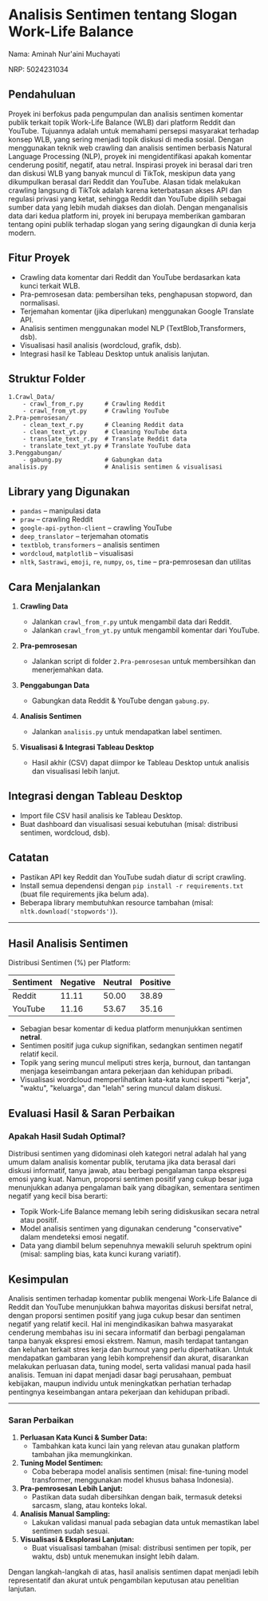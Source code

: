 
# Analisis Sentimen tentang Slogan Work-Life Balance

Nama: Aminah Nur'aini Muchayati  

NRP: 5024231034

## Pendahuluan

Proyek ini berfokus pada pengumpulan dan analisis sentimen komentar publik terkait topik Work-Life Balance (WLB) dari platform Reddit dan YouTube. Tujuannya adalah untuk memahami persepsi masyarakat terhadap konsep WLB, yang sering menjadi topik diskusi di media sosial. Dengan menggunakan teknik web crawling dan analisis sentimen berbasis Natural Language Processing (NLP), proyek ini mengidentifikasi apakah komentar cenderung positif, negatif, atau netral. Inspirasi proyek ini berasal dari tren dan diskusi WLB yang banyak muncul di TikTok, meskipun data yang dikumpulkan berasal dari Reddit dan YouTube. Alasan tidak melakukan crawling langsung di TikTok adalah karena keterbatasan akses API dan regulasi privasi yang ketat, sehingga Reddit dan YouTube dipilih sebagai sumber data yang lebih mudah diakses dan diolah. Dengan menganalisis data dari kedua platform ini, proyek ini berupaya memberikan gambaran tentang opini publik terhadap slogan yang sering digaungkan di dunia kerja modern.

## Fitur Proyek

- Crawling data komentar dari Reddit dan YouTube berdasarkan kata kunci terkait WLB.
- Pra-pemrosesan data: pembersihan teks, penghapusan stopword, dan normalisasi.
- Terjemahan komentar (jika diperlukan) menggunakan Google Translate API.
- Analisis sentimen menggunakan model NLP (TextBlob,Transformers, dsb).
- Visualisasi hasil analisis (wordcloud, grafik, dsb).
- Integrasi hasil ke Tableau Desktop untuk analisis lanjutan.

## Struktur Folder

```
1.Crawl_Data/
    - crawl_from_r.py      # Crawling Reddit
    - crawl_from_yt.py     # Crawling YouTube
2.Pra-pemrosesan/
    - clean_text_r.py      # Cleaning Reddit data
    - clean_text_yt.py     # Cleaning YouTube data
    - translate_text_r.py  # Translate Reddit data
    - translate_text_yt.py # Translate YouTube data
3.Penggabungan/
    - gabung.py            # Gabungkan data
analisis.py                # Analisis sentimen & visualisasi

```

## Library yang Digunakan

- `pandas` – manipulasi data
- `praw` – crawling Reddit
- `google-api-python-client` – crawling YouTube
- `deep_translator` – terjemahan otomatis
- `textblob`, `transformers` – analisis sentimen
- `wordcloud`, `matplotlib` – visualisasi
- `nltk`, `Sastrawi`, `emoji`, `re`, `numpy`, `os`, `time` – pra-pemrosesan dan utilitas

## Cara Menjalankan

1. **Crawling Data**
   - Jalankan `crawl_from_r.py` untuk mengambil data dari Reddit.
   - Jalankan `crawl_from_yt.py` untuk mengambil komentar dari YouTube.

2. **Pra-pemrosesan**
   - Jalankan script di folder `2.Pra-pemrosesan` untuk membersihkan dan menerjemahkan data.

3. **Penggabungan Data**
   - Gabungkan data Reddit & YouTube dengan `gabung.py`.

4. **Analisis Sentimen**
   - Jalankan `analisis.py` untuk mendapatkan label sentimen.

5. **Visualisasi & Integrasi Tableau Desktop**
   - Hasil akhir (CSV) dapat diimpor ke Tableau Desktop untuk analisis dan visualisasi lebih lanjut.

## Integrasi dengan Tableau Desktop

- Import file CSV hasil analisis ke Tableau Desktop.
- Buat dashboard dan visualisasi sesuai kebutuhan (misal: distribusi sentimen, wordcloud, dsb).

## Catatan

- Pastikan API key Reddit dan YouTube sudah diatur di script crawling.
- Install semua dependensi dengan `pip install -r requirements.txt` (buat file requirements jika belum ada).
- Beberapa library membutuhkan resource tambahan (misal: `nltk.download('stopwords')`).

---

## Hasil Analisis Sentimen

Distribusi Sentimen (%) per Platform:

| Sentiment | Negative | Neutral | Positive |
|-----------|----------|---------|----------|
| Reddit    |  11.11   | 50.00   |  38.89   |
| YouTube   |  11.16   | 53.67   |  35.16   |

- Sebagian besar komentar di kedua platform menunjukkan sentimen **netral**.
- Sentimen positif juga cukup signifikan, sedangkan sentimen negatif relatif kecil.
- Topik yang sering muncul meliputi stres kerja, burnout, dan tantangan menjaga keseimbangan antara pekerjaan dan kehidupan pribadi.
- Visualisasi wordcloud memperlihatkan kata-kata kunci seperti "kerja", "waktu", "keluarga", dan "lelah" sering muncul dalam diskusi.

## Evaluasi Hasil & Saran Perbaikan

### Apakah Hasil Sudah Optimal?

Distribusi sentimen yang didominasi oleh kategori netral adalah hal yang umum dalam analisis komentar publik, terutama jika data berasal dari diskusi informatif, tanya jawab, atau berbagi pengalaman tanpa ekspresi emosi yang kuat. Namun, proporsi sentimen positif yang cukup besar juga menunjukkan adanya pengalaman baik yang dibagikan, sementara sentimen negatif yang kecil bisa berarti:

- Topik Work-Life Balance memang lebih sering didiskusikan secara netral atau positif.
- Model analisis sentimen yang digunakan cenderung "conservative" dalam mendeteksi emosi negatif.
- Data yang diambil belum sepenuhnya mewakili seluruh spektrum opini (misal: sampling bias, kata kunci kurang variatif).

## Kesimpulan

Analisis sentimen terhadap komentar publik mengenai Work-Life Balance di Reddit dan YouTube menunjukkan bahwa mayoritas diskusi bersifat netral, dengan proporsi sentimen positif yang juga cukup besar dan sentimen negatif yang relatif kecil. Hal ini mengindikasikan bahwa masyarakat cenderung membahas isu ini secara informatif dan berbagi pengalaman tanpa banyak ekspresi emosi ekstrem. Namun, masih terdapat tantangan dan keluhan terkait stres kerja dan burnout yang perlu diperhatikan. Untuk mendapatkan gambaran yang lebih komprehensif dan akurat, disarankan melakukan perluasan data, tuning model, serta validasi manual pada hasil analisis. Temuan ini dapat menjadi dasar bagi perusahaan, pembuat kebijakan, maupun individu untuk meningkatkan perhatian terhadap pentingnya keseimbangan antara pekerjaan dan kehidupan pribadi.

---

### Saran Perbaikan

1. **Perluasan Kata Kunci & Sumber Data:**
   - Tambahkan kata kunci lain yang relevan atau gunakan platform tambahan jika memungkinkan.
2. **Tuning Model Sentimen:**
   - Coba beberapa model analisis sentimen (misal: fine-tuning model transformer, menggunakan model khusus bahasa Indonesia).
3. **Pra-pemrosesan Lebih Lanjut:**
   - Pastikan data sudah dibersihkan dengan baik, termasuk deteksi sarcasm, slang, atau konteks lokal.
4. **Analisis Manual Sampling:**
   - Lakukan validasi manual pada sebagian data untuk memastikan label sentimen sudah sesuai.
5. **Visualisasi & Eksplorasi Lanjutan:**
   - Buat visualisasi tambahan (misal: distribusi sentimen per topik, per waktu, dsb) untuk menemukan insight lebih dalam.

Dengan langkah-langkah di atas, hasil analisis sentimen dapat menjadi lebih representatif dan akurat untuk pengambilan keputusan atau penelitian lanjutan.
